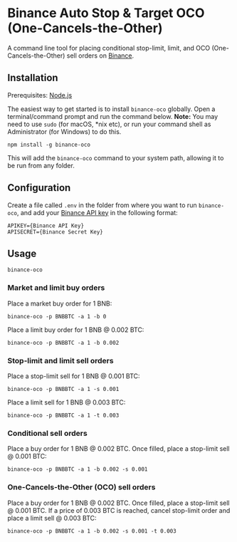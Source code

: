 # Binance Auto Stop & Target OCO (One-Cancels-the-Other)

A command line tool for placing conditional stop-limit, limit, and OCO (One-Cancels-the-Other) sell orders on [Binance](https://www.binance.com/?ref=17067303).

## Installation

Prerequisites: [Node.js](https://nodejs.org/en/)

The easiest way to get started is to install `binance-oco` globally. Open a terminal/command prompt and run the command below.
**Note:** You may need to use `sudo` (for macOS, *nix etc), or run your command shell as Administrator (for Windows) to do this.
```
npm install -g binance-oco
```

This will add the `binance-oco` command to your system path, allowing it to be run from any folder.

## Configuration

Create a file called `.env` in the folder from where you want to run `binance-oco`, and add your [Binance API key](https://support.binance.com/hc/en-us/articles/360002502072-How-to-create-API) in the following format:
```
APIKEY={Binance API Key}
APISECRET={Binance Secret Key}
```

## Usage

```
binance-oco
```

### Market and limit buy orders

Place a market buy order for 1 BNB:
```
binance-oco -p BNBBTC -a 1 -b 0
```

Place a limit buy order for 1 BNB @ 0.002 BTC:
```
binance-oco -p BNBBTC -a 1 -b 0.002
```

### Stop-limit and limit sell orders

Place a stop-limit sell for 1 BNB @ 0.001 BTC:
```
binance-oco -p BNBBTC -a 1 -s 0.001
```

Place a limit sell for 1 BNB @ 0.003 BTC:
```
binance-oco -p BNBBTC -a 1 -t 0.003
```

### Conditional sell orders

Place a buy order for 1 BNB @ 0.002 BTC. Once filled, place a stop-limit sell @ 0.001 BTC:
```
binance-oco -p BNBBTC -a 1 -b 0.002 -s 0.001
```

### One-Cancels-the-Other (OCO) sell orders

Place a buy order for 1 BNB @ 0.002 BTC. Once filled, place a stop-limit sell @ 0.001 BTC. If a price of 0.003 BTC is reached, cancel stop-limit order and place a limit sell @ 0.003 BTC:
```
binance-oco -p BNBBTC -a 1 -b 0.002 -s 0.001 -t 0.003
```
